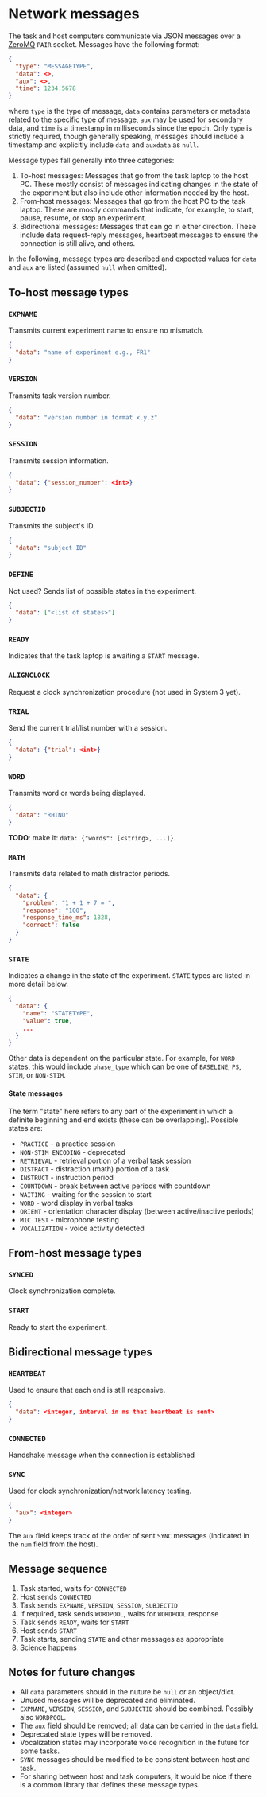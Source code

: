 # Network messages

The task and host computers communicate via JSON messages over a [ZeroMQ][]
`PAIR` socket. Messages have the following format:

```json
{
  "type": "MESSAGETYPE",
  "data": <>,
  "aux": <>,
  "time": 1234.5678
}
```

where `type` is the type of message, `data` contains parameters or metadata
related to the specific type of message, `aux` may be used for secondary data,
and `time` is a timestamp in milliseconds since the epoch. Only `type` is
strictly required, though generally speaking, messages should include a
timestamp and explicitly include `data` and `auxdata` as `null`.

Message types fall generally into three categories:

1. To-host messages: Messages that go from the task laptop to the host PC.
   These mostly consist of messages indicating changes in the state of the
   experiment but also include other information needed by the host.
2. From-host messages: Messages that go from the host PC to the task laptop.
   These are mostly commands that indicate, for example, to start, pause,
   resume, or stop an experiment.
3. Bidirectional messages: Messages that can go in either direction. These
   include data request-reply messages, heartbeat messages to ensure the
   connection is still alive, and others.

In the following, message types are described and expected values for `data`
and `aux` are listed (assumed `null` when omitted).

[ZeroMQ]: http://zeromq.org/

## To-host message types

### `EXPNAME`

Transmits current experiment name to ensure no mismatch.

```json
{
  "data": "name of experiment e.g., FR1"
}
```

### `VERSION`

Transmits task version number.

```json
{
  "data": "version number in format x.y.z"
}
```

###  `SESSION`

Transmits session information.

```json
{
  "data": {"session_number": <int>}
}
```

###  `SUBJECTID`

Transmits the subject's ID.

```json
{
  "data": "subject ID"
}
```

### `DEFINE`

Not used? Sends list of possible states in the experiment.

```json
{
  "data": ["<list of states>"]
}
```

### `READY`

Indicates that the task laptop is awaiting a `START` message.

### `ALIGNCLOCK`

Request a clock synchronization procedure (not used in System 3 yet).

### `TRIAL`

Send the current trial/list number with a session.

```json
{
  "data": {"trial": <int>}
}
```

### `WORD`

Transmits word or words being displayed.

```json
{
  "data": "RHINO"
}
```
**TODO**: make it: `data: {"words": [<string>, ...]}`.

### `MATH`

Transmits data related to math distractor periods.

```json
{
  "data": {
    "problem": "1 + 1 + 7 = ",
    "response": "100",
    "response_time_ms": 1828,
    "correct": false
  }
}
```

### `STATE`

Indicates a change in the state of the experiment. `STATE` types are listed in
more detail below.

```json
{
  "data": {
    "name": "STATETYPE",
    "value": true,
    ...
  }
}
```

Other data is dependent on the particular state. For example, for `WORD` states,
this would include `phase_type` which can be one of `BASELINE`, `PS`, `STIM`, or
`NON-STIM`.

#### State messages

The term "state" here refers to any part of the experiment in which a definite
beginning and end exists (these can be overlapping). Possible states are:

* `PRACTICE` - a practice session
* `NON-STIM ENCODING` - deprecated
* `RETRIEVAL` - retrieval portion of a verbal task session
* `DISTRACT` - distraction (math) portion of a task
* `INSTRUCT` - instruction period
* `COUNTDOWN` - break between active periods with countdown
* `WAITING` - waiting for the session to start
* `WORD` - word display in verbal tasks
* `ORIENT` - orientation character display (between active/inactive periods)
* `MIC TEST` - microphone testing
* `VOCALIZATION` - voice activity detected

## From-host message types

### `SYNCED`

Clock synchronization complete.

### `START`

Ready to start the experiment.

## Bidirectional message types

### `HEARTBEAT`

Used to ensure that each end is still responsive.

```json
{
  "data": <integer, interval in ms that heartbeat is sent>
}
```

### `CONNECTED`

Handshake message when the connection is established

### `SYNC`

Used for clock synchronization/network latency testing.

```json
{
  "aux": <integer>
}
```

The `aux` field keeps track of the order of sent `SYNC` messages (indicated in
the `num` field from the host).

## Message sequence

1. Task started, waits for `CONNECTED`
2. Host sends `CONNECTED`
3. Task sends `EXPNAME`, `VERSION`, `SESSION`, `SUBJECTID`
4. If required, task sends `WORDPOOL`, waits for `WORDPOOL` response
5. Task sends `READY`, waits for `START`
6. Host sends `START`
7. Task starts, sending `STATE` and other messages as appropriate
8. Science happens

## Notes for future changes

* All `data` parameters should in the nuture be `null` or an object/dict.
* Unused messages will be deprecated and eliminated.
* `EXPNAME`, `VERSION`, `SESSION`, and `SUBJECTID` should be combined. Possibly
  also `WORDPOOL`.
* The `aux` field should be removed; all data can be carried in the `data`
  field.
* Deprecated state types will be removed.
* Vocalization states may incorporate voice recognition in the future for some
  tasks.
* `SYNC` messages should be modified to be consistent between host and task.
* For sharing between host and task computers, it would be nice if there is a
  common library that defines these message types.

